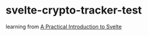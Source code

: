# svelte-crypto-tracker-test
learning from [A Practical Introduction to Svelte](https://dev.to/asayerio_techblog/a-practical-introduction-to-svelte-4e5k)
